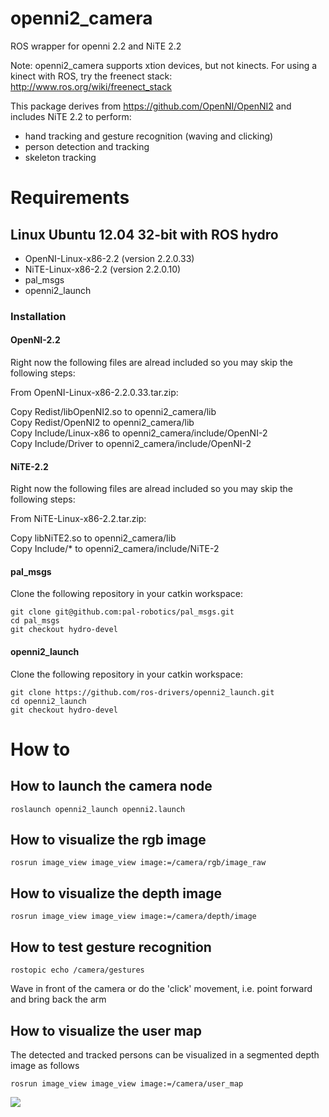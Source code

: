 openni2_camera
==============

ROS wrapper for openni 2.2 and NiTE 2.2

Note: openni2_camera supports xtion devices, but not kinects. For using a kinect with ROS, try the freenect stack: http://www.ros.org/wiki/freenect_stack

This package derives from https://github.com/OpenNI/OpenNI2 and includes NiTE 2.2 to perform:

* hand tracking and gesture recognition (waving and clicking)
* person detection and tracking
* skeleton tracking


Requirements
============

Linux Ubuntu 12.04 32-bit with ROS hydro
----------------------------------------

* OpenNI-Linux-x86-2.2 (version 2.2.0.33)
* NiTE-Linux-x86-2.2   (version 2.2.0.10)
* pal_msgs
* openni2_launch

### Installation

#### OpenNI-2.2

Right now the following files are alread included so you may skip the following steps:

From OpenNI-Linux-x86-2.2.0.33.tar.zip: 

Copy Redist/libOpenNI2.so to openni2_camera/lib  
Copy Redist/OpenNI2 to openni2_camera/lib  
Copy Include/Linux-x86 to openni2_camera/include/OpenNI-2  
Copy Include/Driver to openni2_camera/include/OpenNI-2  

#### NiTE-2.2

Right now the following files are alread included so you may skip the following steps:

From NiTE-Linux-x86-2.2.tar.zip:

Copy libNiTE2.so to openni2_camera/lib  
Copy Include/* to openni2_camera/include/NiTE-2  

#### pal_msgs


Clone the following repository in your catkin workspace:

```
git clone git@github.com:pal-robotics/pal_msgs.git
cd pal_msgs
git checkout hydro-devel
```

#### openni2_launch

Clone the following repository in your catkin workspace:

```
git clone https://github.com/ros-drivers/openni2_launch.git
cd openni2_launch
git checkout hydro-devel
```

How to
======

How to launch the camera node
-----------------------------

```
roslaunch openni2_launch openni2.launch
```

How to visualize the rgb image
------------------------------

```
rosrun image_view image_view image:=/camera/rgb/image_raw
```

How to visualize the depth image
--------------------------------

```
rosrun image_view image_view image:=/camera/depth/image
```

How to test gesture recognition
-------------------------------

```
rostopic echo /camera/gestures
```

Wave in front of the camera or do the 'click' movement, i.e. point forward and bring back the arm


How to visualize the user map
-----------------------------

The detected and tracked persons can be visualized in a segmented depth image as follows

```
rosrun image_view image_view image:=/camera/user_map
```

<img align="middle" src="https://raw.github.com/pal-robotics/openni2_camera/add_user_tracker/etc/user_map.jpg"/>






